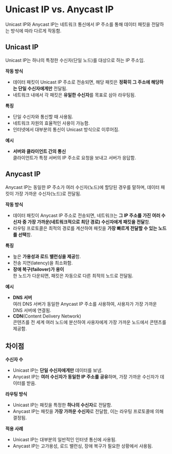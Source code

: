 # Unicast IP vs. Anycast IP

Unicast IP와 Anycast IP는 네트워크 통신에서 IP 주소를 통해 데이터 패킷을 전달하는 방식에 따라 다르게 작동함.

## Unicast IP

Unicast IP는 하나의 특정한 수신자(단일 노드)를 대상으로 하는 IP 주소임.

**작동 방식**  
* 데이터 패킷이 Unicast IP 주소로 전송되면, 해당 패킷은 **정확히 그 주소에 해당하는 단일 수신자에게만** 전달됨.  
* 네트워크 내에서 각 패킷은 **유일한 수신자**를 목표로 삼아 라우팅됨.

**특징**  
* 단일 수신자와 통신할 때 사용됨.
* 네트워크 자원의 효율적인 사용이 가능함.
* 인터넷에서 대부분의 통신이 Unicast 방식으로 이루어짐.

**예시**  
* **서버와 클라이언트 간의 통신**  
클라이언트가 특정 서버의 IP 주소로 요청을 보내고 서버가 응답함.

## Anycast IP

Anycast IP는 동일한 IP 주소가 여러 수신자(노드)에 할당된 경우를 말하며, 데이터 패킷이 가장 가까운 수신자(노드)로 전달됨.

**작동 방식**  
* 데이터 패킷이 Anycast IP 주소로 전송되면, 네트워크는 **그 IP 주소를 가진 여러 수신자 중 가장 가까운(네트워크적으로 최단 경로) 수신자에게 패킷을 전달**함.  
* 라우팅 프로토콜은 최적의 경로를 계산하여 패킷을 **가장 빠르게 전달할 수 있는 노드를 선택**함.

**특징**  
* 높은 **가용성과 로드 밸런싱을 제공**함.
* 전송 지연(latency)을 최소화함.
* **장애 복구(failover)가 용이**  
한 노드가 다운되면, 패킷은 자동으로 다른 최적의 노드로 전달됨.

**예시**  
* **DNS 서버**  
여러 DNS 서버가 동일한 Anycast IP 주소를 사용하여, 사용자가 가장 가까운 DNS 서버에 연결됨.
* **CDN**(Content Delivery Network)  
콘텐츠를 전 세계 여러 노드에 분산하여 사용자에게 가장 가까운 노드에서 콘텐츠를 제공함.

## 차이점

**수신자 수**  
* Unicast IP는 **단일 수신자에게만** 데이터를 보냄.
* Anycast IP는 **여러 수신자가 동일한 IP 주소를 공유**하며, 가장 가까운 수신자가 데이터를 받음.

**라우팅 방식**  
* Unicast IP는 패킷을 특정한 **하나의 수신자**로 전달함.
* Anycast IP는 패킷을 **가장 가까운 수신자**로 전달함, 이는 라우팅 프로토콜에 의해 결정됨.

**적용 사례**  
* Unicast IP는 대부분의 일반적인 인터넷 통신에 사용됨.
* Anycast IP는 고가용성, 로드 밸런싱, 장애 복구가 필요한 상황에서 사용됨.